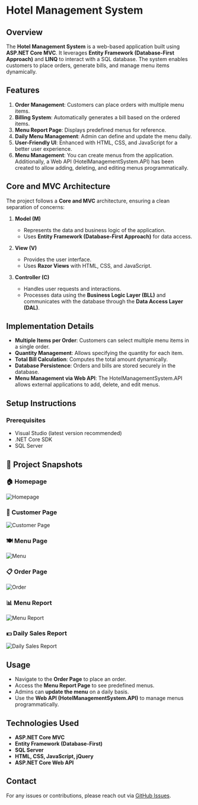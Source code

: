 # Hotel Management System

## Overview

The **Hotel Management System** is a web-based application built using **ASP.NET Core MVC**. It leverages **Entity Framework (Database-First Approach)** and **LINQ** to interact with a SQL database. The system enables customers to place orders, generate bills, and manage menu items dynamically.

## Features

1. **Order Management**: Customers can place orders with multiple menu items.
2. **Billing System**: Automatically generates a bill based on the ordered items.
3. **Menu Report Page**: Displays predefined menus for reference.
4. **Daily Menu Management**: Admin can define and update the menu daily.
5. **User-Friendly UI**: Enhanced with HTML, CSS, and JavaScript for a better user experience.
6. **Menu Management**: You can create menus from the application. Additionally, a Web API (HotelManagementSystem.API) has been created to allow adding, deleting, and editing menus programmatically.

## Core and MVC Architecture

The project follows a **Core and MVC** architecture, ensuring a clean separation of concerns:

1. **Model (M)**

   - Represents the data and business logic of the application.
   - Uses **Entity Framework (Database-First Approach)** for data access.

2. **View (V)**

   - Provides the user interface.
   - Uses **Razor Views** with HTML, CSS, and JavaScript.

3. **Controller (C)**
   - Handles user requests and interactions.
   - Processes data using the **Business Logic Layer (BLL)** and communicates with the database through the **Data Access Layer (DAL)**.

## Implementation Details

- **Multiple Items per Order**: Customers can select multiple menu items in a single order.
- **Quantity Management**: Allows specifying the quantity for each item.
- **Total Bill Calculation**: Computes the total amount dynamically.
- **Database Persistence**: Orders and bills are stored securely in the database.
- **Menu Management via Web API**: The HotelManagementSystem.API allows external applications to add, delete, and edit menus.

## Setup Instructions

### Prerequisites

- Visual Studio (latest version recommended)
- .NET Core SDK
- SQL Server

## 📸 Project Snapshots

### 🏠 Homepage

![Homepage](./wwwroot/asset/Homepage.png)

### 🧾 Customer Page

![Customer Page](./wwwroot/asset/customer_page.png)

### 🍽️ Menu Page

![Menu](./wwwroot/asset/menu.png)

### 📋 Order Page

![Order](./wwwroot/asset/order.png)

### 📊 Menu Report

![Menu Report](./wwwroot/asset/menu_report.png)

### 💵 Daily Sales Report

![Daily Sales Report](./wwwroot/asset/daily_sales_report.png)

## Usage

- Navigate to the **Order Page** to place an order.
- Access the **Menu Report Page** to see predefined menus.
- Admins can **update the menu** on a daily basis.
- Use the **Web API (HotelManagementSystem.API)** to manage menus programmatically.

## Technologies Used

- **ASP.NET Core MVC**
- **Entity Framework (Database-First)**
- **SQL Server**
- **HTML, CSS, JavaScript, jQuery**
- **ASP.NET Core Web API**

## Contact

For any issues or contributions, please reach out via [GitHub Issues](https://github.com/your-repo/issues).
